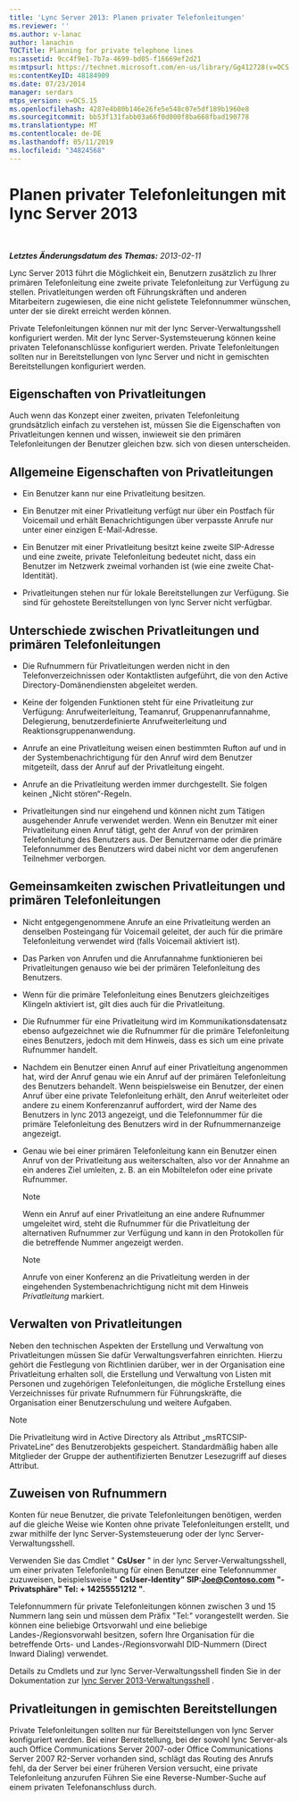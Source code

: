 ```yaml
---
title: 'Lync Server 2013: Planen privater Telefonleitungen'
ms.reviewer: ''
ms.author: v-lanac
author: lanachin
TOCTitle: Planning for private telephone lines
ms:assetid: 9cc4f9e1-7b7a-4699-bd05-f16669ef2d21
ms:mtpsurl: https://technet.microsoft.com/en-us/library/Gg412728(v=OCS.15)
ms:contentKeyID: 48184909
ms.date: 07/23/2014
manager: serdars
mtps_version: v=OCS.15
ms.openlocfilehash: 4287e4b80b146e26fe5e548c07e5df189b1960e8
ms.sourcegitcommit: bb53f131fabb03a66f0d000f8ba668fbad190778
ms.translationtype: MT
ms.contentlocale: de-DE
ms.lasthandoff: 05/11/2019
ms.locfileid: "34824568"
---
```

<div data-xmlns="http://www.w3.org/1999/xhtml">

<div class="topic" data-xmlns="http://www.w3.org/1999/xhtml" data-msxsl="urn:schemas-microsoft-com:xslt" data-cs="http://msdn.microsoft.com/en-us/">

<div data-asp="http://msdn2.microsoft.com/asp">

# <a name="planning-for-private-telephone-lines-with-lync-server-2013"></a>Planen privater Telefonleitungen mit lync Server 2013

</div>

<div id="mainSection">

<div id="mainBody">

<span> </span>

_**Letztes Änderungsdatum des Themas:** 2013-02-11_

Lync Server 2013 führt die Möglichkeit ein, Benutzern zusätzlich zu Ihrer primären Telefonleitung eine zweite private Telefonleitung zur Verfügung zu stellen. Privatleitungen werden oft Führungskräften und anderen Mitarbeitern zugewiesen, die eine nicht gelistete Telefonnummer wünschen, unter der sie direkt erreicht werden können.

Private Telefonleitungen können nur mit der lync Server-Verwaltungsshell konfiguriert werden. Mit der lync Server-Systemsteuerung können keine privaten Telefonanschlüsse konfiguriert werden. Private Telefonleitungen sollten nur in Bereitstellungen von lync Server und nicht in gemischten Bereitstellungen konfiguriert werden.

<div>

## <a name="characteristics-of-private-telephone-lines"></a>Eigenschaften von Privatleitungen

Auch wenn das Konzept einer zweiten, privaten Telefonleitung grundsätzlich einfach zu verstehen ist, müssen Sie die Eigenschaften von Privatleitungen kennen und wissen, inwieweit sie den primären Telefonleitungen der Benutzer gleichen bzw. sich von diesen unterscheiden.

<div>

## <a name="general-characteristics-of-private-telephone-lines"></a>Allgemeine Eigenschaften von Privatleitungen

  - Ein Benutzer kann nur eine Privatleitung besitzen.

  - Ein Benutzer mit einer Privatleitung verfügt nur über ein Postfach für Voicemail und erhält Benachrichtigungen über verpasste Anrufe nur unter einer einzigen E-Mail-Adresse.

  - Ein Benutzer mit einer Privatleitung besitzt keine zweite SIP-Adresse und eine zweite, private Telefonleitung bedeutet nicht, dass ein Benutzer im Netzwerk zweimal vorhanden ist (wie eine zweite Chat-Identität).

  - Privatleitungen stehen nur für lokale Bereitstellungen zur Verfügung. Sie sind für gehostete Bereitstellungen von lync Server nicht verfügbar.

</div>

<div>

## <a name="how-private-telephone-lines-differ-from-primary-telephone-lines"></a>Unterschiede zwischen Privatleitungen und primären Telefonleitungen

  - Die Rufnummern für Privatleitungen werden nicht in den Telefonverzeichnissen oder Kontaktlisten aufgeführt, die von den Active Directory-Domänendiensten abgeleitet werden.

  - Keine der folgenden Funktionen steht für eine Privatleitung zur Verfügung: Anrufweiterleitung, Teamanruf, Gruppenanrufannahme, Delegierung, benutzerdefinierte Anrufweiterleitung und Reaktionsgruppenanwendung.

  - Anrufe an eine Privatleitung weisen einen bestimmten Rufton auf und in der Systembenachrichtigung für den Anruf wird dem Benutzer mitgeteilt, dass der Anruf auf der Privatleitung eingeht.

  - Anrufe an die Privatleitung werden immer durchgestellt. Sie folgen keinen „Nicht stören“-Regeln.

  - Privatleitungen sind nur eingehend und können nicht zum Tätigen ausgehender Anrufe verwendet werden. Wenn ein Benutzer mit einer Privatleitung einen Anruf tätigt, geht der Anruf von der primären Telefonleitung des Benutzers aus. Der Benutzername oder die primäre Telefonnummer des Benutzers wird dabei nicht vor dem angerufenen Teilnehmer verborgen.

</div>

<div>

## <a name="how-private-telephone-lines-are-similar-to-primary-telephone-lines"></a>Gemeinsamkeiten zwischen Privatleitungen und primären Telefonleitungen

  - Nicht entgegengenommene Anrufe an eine Privatleitung werden an denselben Posteingang für Voicemail geleitet, der auch für die primäre Telefonleitung verwendet wird (falls Voicemail aktiviert ist).

  - Das Parken von Anrufen und die Anrufannahme funktionieren bei Privatleitungen genauso wie bei der primären Telefonleitung des Benutzers.

  - Wenn für die primäre Telefonleitung eines Benutzers gleichzeitiges Klingeln aktiviert ist, gilt dies auch für die Privatleitung.

  - Die Rufnummer für eine Privatleitung wird im Kommunikationsdatensatz ebenso aufgezeichnet wie die Rufnummer für die primäre Telefonleitung eines Benutzers, jedoch mit dem Hinweis, dass es sich um eine private Rufnummer handelt.

  - Nachdem ein Benutzer einen Anruf auf einer Privatleitung angenommen hat, wird der Anruf genau wie ein Anruf auf der primären Telefonleitung des Benutzers behandelt. Wenn beispielsweise ein Benutzer, der einen Anruf über eine private Telefonleitung erhält, den Anruf weiterleitet oder andere zu einem Konferenzanruf auffordert, wird der Name des Benutzers in lync 2013 angezeigt, und die Telefonnummer für die primäre Telefonleitung des Benutzers wird in der Rufnummernanzeige angezeigt.

  - Genau wie bei einer primären Telefonleitung kann ein Benutzer einen Anruf von der Privatleitung aus weiterschalten, also vor der Annahme an ein anderes Ziel umleiten, z. B. an ein Mobiltelefon oder eine private Rufnummer.
    
    <div>
    

    > [!NOTE]  
    > Wenn ein Anruf auf einer Privatleitung an eine andere Rufnummer umgeleitet wird, steht die Rufnummer für die Privatleitung der alternativen Rufnummer zur Verfügung und kann in den Protokollen für die betreffende Nummer angezeigt werden.

    
    </div>
    
    <div>
    

    > [!NOTE]  
    > Anrufe von einer Konferenz an die Privatleitung werden in der eingehenden Systembenachrichtigung nicht mit dem Hinweis <EM>Privatleitung</EM> markiert.

    
    </div>

</div>

</div>

<div>

## <a name="administering-private-telephone-lines"></a>Verwalten von Privatleitungen

Neben den technischen Aspekten der Erstellung und Verwaltung von Privatleitungen müssen Sie dafür Verwaltungsverfahren einrichten. Hierzu gehört die Festlegung von Richtlinien darüber, wer in der Organisation eine Privatleitung erhalten soll, die Erstellung und Verwaltung von Listen mit Personen und zugehörigen Telefonleitungen, die mögliche Erstellung eines Verzeichnisses für private Rufnummern für Führungskräfte, die Organisation einer Benutzerschulung und weitere Aufgaben.

<div>


> [!NOTE]  
> Die Privatleitung wird in Active Directory als Attribut „msRTCSIP-PrivateLine“ des Benutzerobjekts gespeichert. Standardmäßig haben alle Mitglieder der Gruppe der authentifizierten Benutzer Lesezugriff auf dieses Attribut.



</div>

<div>

## <a name="assigning-telephone-numbers"></a>Zuweisen von Rufnummern

Konten für neue Benutzer, die private Telefonleitungen benötigen, werden auf die gleiche Weise wie Konten ohne private Telefonleitungen erstellt, und zwar mithilfe der lync Server-Systemsteuerung oder der lync Server-Verwaltungsshell.

Verwenden Sie das Cmdlet " **CsUser** " in der lync Server-Verwaltungsshell, um einer privaten Telefonleitung für einen Benutzer eine Telefonnummer zuzuweisen, beispielsweise " **CsUser-Identity" SIP:Joe@Contoso.com "-Privatsphäre" Tel: + 14255551212 "**.

Telefonnummern für private Telefonleitungen können zwischen 3 und 15 Nummern lang sein und müssen dem Präfix "Tel:" vorangestellt werden. Sie können eine beliebige Ortsvorwahl und eine beliebige Landes-/Regionsvorwahl besitzen, sofern Ihre Organisation für die betreffende Orts- und Landes-/Regionsvorwahl DID-Nummern (Direct Inward Dialing) verwendet.

Details zu Cmdlets und zur lync Server-Verwaltungsshell finden Sie in der Dokumentation zur [lync Server 2013-Verwaltungsshell](lync-server-2013-lync-server-management-shell.md) .

</div>

<div>

## <a name="private-telephone-lines-in-mixed-deployments"></a>Privatleitungen in gemischten Bereitstellungen

Private Telefonleitungen sollten nur für Bereitstellungen von lync Server konfiguriert werden. Bei einer Bereitstellung, bei der sowohl lync Server-als auch Office Communications Server 2007-oder Office Communications Server 2007 R2-Server vorhanden sind, schlägt das Routing des Anrufs fehl, da der Server bei einer früheren Version versucht, eine private Telefonleitung anzurufen Führen Sie eine Reverse-Number-Suche auf einem privaten Telefonanschluss durch.

</div>

</div>

</div>

<span> </span>

</div>

</div>

</div>

